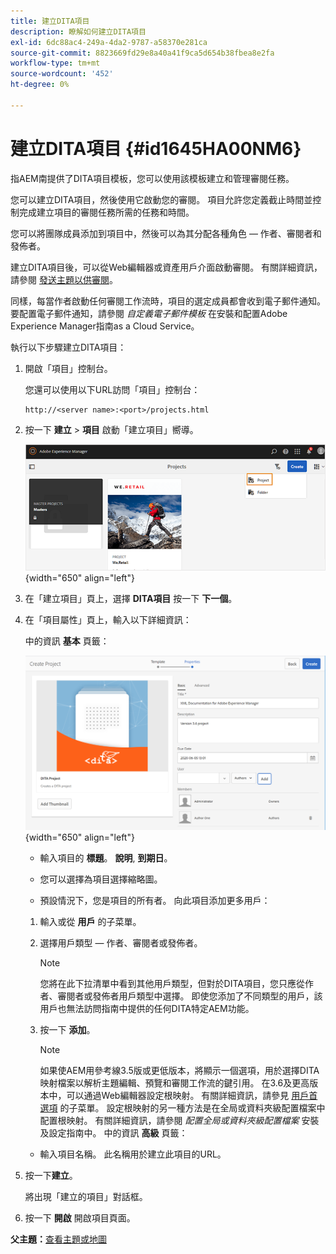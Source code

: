 ```yaml
---
title: 建立DITA項目
description: 瞭解如何建立DITA項目
exl-id: 6dc88ac4-249a-4da2-9787-a58370e281ca
source-git-commit: 8823669fd29e8a40a41f9ca5d654b38fbea8e2fa
workflow-type: tm+mt
source-wordcount: '452'
ht-degree: 0%

---
```


# 建立DITA項目 {#id1645HA00NM6}

指AEM南提供了DITA項目模板，您可以使用該模板建立和管理審閱任務。

您可以建立DITA項目，然後使用它啟動您的審閱。 項目允許您定義截止時間並控制完成建立項目的審閱任務所需的任務和時間。

您可以將團隊成員添加到項目中，然後可以為其分配各種角色 — 作者、審閱者和發佈者。

建立DITA項目後，可以從Web編輯器或資產用戶介面啟動審閱。 有關詳細資訊，請參閱 [發送主題以供審閱](review-send-topics-for-review.md#)。

同樣，每當作者啟動任何審閱工作流時，項目的選定成員都會收到電子郵件通知。 要配置電子郵件通知，請參閱 *自定義電子郵件模板* 在安裝和配置Adobe Experience Manager指南as a Cloud Service。

執行以下步驟建立DITA項目：

1. 開啟「項目」控制台。

   您還可以使用以下URL訪問「項目」控制台：

   ```http
   http://<server name>:<port>/projects.html
   ```

1. 按一下 **建立** \> **項目** 啟動「建立項目」嚮導。

   ![](images/project-console-63.png){width="650" align="left"}

1. 在「建立項目」頁上，選擇 **DITA項目** 按一下 **下一個**。

1. 在「項目屬性」頁上，輸入以下詳細資訊：

   中的資訊 **基本** 頁籤：

   ![](images/create-project.png){width="650" align="left"}

   - 輸入項目的 **標題**。 **說明**, **到期日**。

   - 您可以選擇為項目選擇縮略圖。

   - 預設情況下，您是項目的所有者。 向此項目添加更多用戶：
   1. 輸入或從 **用戶** 的子菜單。

   1. 選擇用戶類型 — 作者、審閱者或發佈者。

      >[!NOTE]
      >
      >您將在此下拉清單中看到其他用戶類型，但對於DITA項目，您只應從作者、審閱者或發佈者用戶類型中選擇。 即使您添加了不同類型的用戶，該用戶也無法訪問指南中提供的任何DITA特定AEM功能。

   1. 按一下 **添加**。

      >[!NOTE]
      >
      >如果使AEM用參考線3.5版或更低版本，將顯示一個選項，用於選擇DITA映射檔案以解析主題編輯、預覽和審閱工作流的鍵引用。 在3.6及更高版本中，可以通過Web編輯器設定根映射。 有關詳細資訊，請參見 [用戶首選項](web-editor-features.md#id2087G0P40SB) 的子菜單。 設定根映射的另一種方法是在全局或資料夾級配置檔案中配置根映射。 有關詳細資訊，請參閱 *配置全局或資料夾級配置檔案* 安裝及設定指南中。
   中的資訊 **高級** 頁籤：

   - 輸入項目名稱。 此名稱用於建立此項目的URL。



1. 按一下&#x200B;**建立**。

   將出現「建立的項目」對話框。

1. 按一下 **開啟** 開啟項目頁面。


**父主題：**[&#x200B;查看主題或地圖](review.md)
